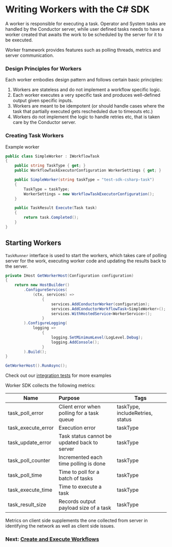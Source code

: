 # Writing Workers with the C# SDK

A worker is responsible for executing a task. 
Operator and System tasks are handled by the Conductor server, while user defined tasks needs to have a worker created that awaits the work to be scheduled by the server for it to be executed.

Worker framework provides features such as polling threads, metrics and server communication.

### Design Principles for Workers
Each worker embodies design pattern and follows certain basic principles:

1. Workers are stateless and do not implement a workflow specific logic. 
2. Each worker executes a very specific task and produces well-defined output given specific inputs. 
3. Workers are meant to be idempotent (or should handle cases where the task that partially executed gets rescheduled due to timeouts etc.)
4. Workers do not implement the logic to handle retries etc, that is taken care by the Conductor server.

### Creating Task Workers
Example worker

```csharp
public class SimpleWorker : IWorkflowTask
{
    public string TaskType { get; }
    public WorkflowTaskExecutorConfiguration WorkerSettings { get; }

    public SimpleWorker(string taskType = "test-sdk-csharp-task")
    {
        TaskType = taskType;
        WorkerSettings = new WorkflowTaskExecutorConfiguration();
    }

    public TaskResult Execute(Task task)
    {
        return task.Completed();
    }
}
```

## Starting Workers
`TaskRunner` interface is used to start the workers, which takes care of polling server for the work, executing worker code and updating the results back to the server.

```csharp
private IHost GetWorkerHost(Configuration configuration)
{
    return new HostBuilder()
        .ConfigureServices(
            (ctx, services) =>
                {
                    services.AddConductorWorker(configuration);
                    services.AddConductorWorkflowTask<SimpleWorker>();
                    services.WithHostedService<WorkerService>();
                }
        ).ConfigureLogging(
            logging =>
                {
                    logging.SetMinimumLevel(LogLevel.Debug);
                    logging.AddConsole();
                }
        ).Build();
}

GetWorkerHost().RunAsync();
```

Check out our [integration tests](https://github.com/conductor-sdk/conductor-csharp/blob/92c7580156a89322717c94aeaea9e5201fe577eb/Tests/Worker/WorkerTests.cs#L37) for more examples

Worker SDK collects the following metrics:


| Name               | Purpose                                      | Tags                             |
| ------------------ | :------------------------------------------- | -------------------------------- |
| task_poll_error    | Client error when polling for a task queue   | taskType, includeRetries, status |
| task_execute_error | Execution error                              | taskType                         |
| task_update_error  | Task status cannot be updated back to server | taskType                         |
| task_poll_counter  | Incremented each time polling is done        | taskType                         |
| task_poll_time     | Time to poll for a batch of tasks            | taskType                         |
| task_execute_time  | Time to execute a task                       | taskType                         |
| task_result_size   | Records output payload size of a task        | taskType                         |

Metrics on client side supplements the one collected from server in identifying the network as well as client side issues.

### Next: [Create and Execute Workflows](/docs/readme/workflow.md)
